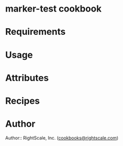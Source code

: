 # marker-test cookbook

# Requirements

# Usage

# Attributes

# Recipes

# Author

Author:: RightScale, Inc. (<cookbooks@rightscale.com>)
